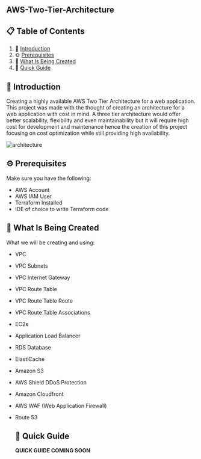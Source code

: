 ## AWS-Two-Tier-Architecture

## 📋 <a name="table">Table of Contents</a>

1. 🤖 [Introduction](#introduction)
2. ⚙️ [Prerequisites](#prerequisites)
3. 🔋 [What Is Being Created](#what-is-being-created)
4. 🤸 [Quick Guide](#quick-guide)

## <a name="introduction">🤖 Introduction</a>

Creating a highly available AWS Two Tier Architecture for a web application. This project was made with the thought
of creating an architecture for a web application with cost in mind. A three tier architecture would offer better
scalability, flexibility and even maintainability but it will require high cost for development and maintenance hence the
creation of this project focusing on cost optimization while still providing high availability.

![architecture](https://github.com/AlonsoBTech/AWS-Project-Two-Tier-Architecture/assets/160416175/6ad3a09f-d18f-4fd8-be32-c79ca3320d06)



## <a name="prerequisites">⚙️ Prerequisites</a>

Make sure you have the following:

- AWS Account
- AWS IAM User
- Terraform Installed
- IDE of choice to write Terraform code

## <a name="what-is-being-created">🔋 What Is Being Created</a>

What we will be creating and using:

- VPC
- VPC Subnets
- VPC Internet Gateway
- VPC Route Table
- VPC Route Table Route
- VPC Route Table Associations
- EC2s
- Application Load Balancer
- RDS Database
- ElastiCache
- Amazon S3
- AWS Shield DDoS Protection
- Amazon Cloudfront
- AWS WAF (Web Application Firewall)
- Route 53

  ## <a name="quick-guide">🤸 Quick Guide</a>

  **QUICK GUIDE COMING SOON**
